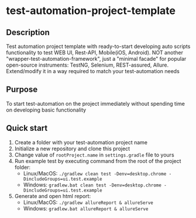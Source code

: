 # test-automation-project-template

## Description
Test automation project template with ready-to-start developing auto scripts functionality to test WEB UI, Rest-API, Mobile(iOS, Android). NOT another "wrapper-test-automation-framework", just a "minimal facade" for popular open-source instruments: TestNG, Selenium, REST-assured, Allure. Extend/modify it in a way required to match your test-automation needs

## Purpose
To start test-automation on the project immediately without spending time on developing basic functionality

## Quick start
1. Create a folder with your test-automation project name
2. Initialize a new repository and clone this project
3. Change value of `rootProject.name` in `settings.gradle` file to yours
4. Run example test by executing command from the root of the project folder:
    * Linux/MacOS: `./gradlew clean test -Denv=desktop.chrome -DincludeGroups=ui.test.example`
    * Windows: `gradlew.bat clean test -Denv=desktop.chrome -DincludeGroups=ui.test.example`
5. Generate and open html report:
    * Linux/MacOS: `./gradlew allureReport & allureServe`
    * Windows: `gradlew.bat allureReport & allureServe`